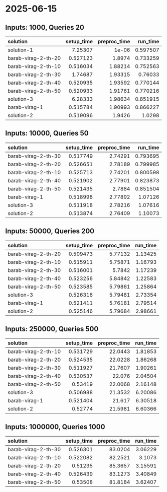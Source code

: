 # 2025-06-15

## Inputs: 1000, Queries 20

| solution            |   setup_time |   preproc_time |   run_time |
|:--------------------|-------------:|---------------:|-----------:|
| solution-1          |     7.25307  |        1e-06   |   0.597507 |
| barab-virag-2-th-20 |     0.527123 |        1.8974  |   0.733259 |
| barab-virag-2-th-10 |     0.516034 |        1.88214 |   0.752563 |
| barab-virag-2-th-30 |     1.74687  |        1.93315 |   0.76033  |
| barab-virag-2-th-40 |     0.520935 |        1.93592 |   0.770144 |
| barab-virag-2-th-50 |     0.520933 |        1.91761 |   0.770216 |
| solution-3          |     6.28333  |        1.98634 |   0.851915 |
| barab-virag-1       |     0.515784 |        1.90993 |   0.866227 |
| solution-2          |     0.519096 |        1.9426  |   1.0298   |

## Inputs: 10000, Queries 50

| solution            |   setup_time |   preproc_time |   run_time |
|:--------------------|-------------:|---------------:|-----------:|
| barab-virag-2-th-30 |     0.517749 |        2.74291 |   0.793695 |
| barab-virag-2-th-20 |     0.526651 |        2.78189 |   0.799985 |
| barab-virag-2-th-10 |     0.525713 |        2.74201 |   0.800598 |
| barab-virag-2-th-40 |     0.521902 |        2.77901 |   0.823873 |
| barab-virag-2-th-50 |     0.521435 |        2.7884  |   0.851504 |
| barab-virag-1       |     0.518998 |        2.77892 |   1.07126  |
| solution-3          |     0.511918 |        2.78216 |   1.07616  |
| solution-2          |     0.513874 |        2.76409 |   1.10073  |

## Inputs: 50000, Queries 200

| solution            |   setup_time |   preproc_time |   run_time |
|:--------------------|-------------:|---------------:|-----------:|
| barab-virag-2-th-20 |     0.509473 |        5.77132 |    1.13425 |
| barab-virag-2-th-10 |     0.515911 |        5.75871 |    1.16793 |
| barab-virag-2-th-30 |     0.516001 |        5.7842  |    1.17239 |
| barab-virag-2-th-40 |     0.523256 |        5.84842 |    1.22583 |
| barab-virag-2-th-50 |     0.523585 |        5.79861 |    1.25864 |
| solution-3          |     0.526316 |        5.79481 |    2.73354 |
| barab-virag-1       |     0.521411 |        5.76181 |    2.79514 |
| solution-2          |     0.525146 |        5.79684 |    2.98661 |

## Inputs: 250000, Queries 500

| solution            |   setup_time |   preproc_time |   run_time |
|:--------------------|-------------:|---------------:|-----------:|
| barab-virag-2-th-10 |     0.531729 |        22.0443 |    1.81853 |
| barab-virag-2-th-20 |     0.524535 |        22.0228 |    1.86268 |
| barab-virag-2-th-30 |     0.511927 |        21.7607 |    1.90261 |
| barab-virag-2-th-40 |     0.530537 |        22.076  |    2.04504 |
| barab-virag-2-th-50 |     0.53419  |        22.0068 |    2.16148 |
| solution-3          |     0.506988 |        21.3532 |    6.20086 |
| barab-virag-1       |     0.521404 |        21.617  |    6.30518 |
| solution-2          |     0.52774  |        21.5981 |    6.60366 |

## Inputs: 1000000, Queries 1000

| solution            |   setup_time |   preproc_time |   run_time |
|:--------------------|-------------:|---------------:|-----------:|
| barab-virag-2-th-30 |     0.526301 |        83.0204 |    3.06229 |
| barab-virag-2-th-10 |     0.522082 |        82.2521 |    3.1073  |
| barab-virag-2-th-20 |     0.51235  |        85.3657 |    3.15591 |
| barab-virag-2-th-40 |     0.526439 |        83.1273 |    3.40849 |
| barab-virag-2-th-50 |     0.53508  |        81.8184 |    3.62407 |
